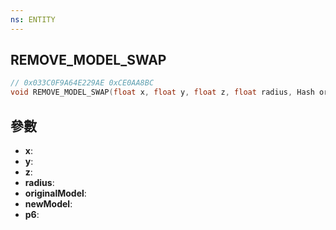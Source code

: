 ```yaml
---
ns: ENTITY
---
```

## REMOVE_MODEL_SWAP

```c
// 0x033C0F9A64E229AE 0xCE0AA8BC
void REMOVE_MODEL_SWAP(float x, float y, float z, float radius, Hash originalModel, Hash newModel, BOOL p6);
```


## 參數
* **x**: 
* **y**: 
* **z**: 
* **radius**: 
* **originalModel**: 
* **newModel**: 
* **p6**: 

